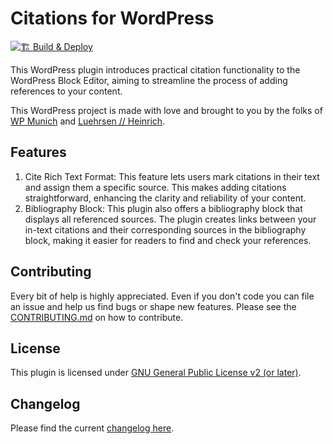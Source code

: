 # Citations for WordPress

[![🏗 Build & Deploy](../../actions/workflows/main.yml/badge.svg)](../../actions/workflows/main.yml)

This WordPress plugin introduces practical citation functionality to the WordPress Block Editor, aiming to streamline the process of adding references to your content.

This WordPress project is made with love and brought to you by the folks of [WP Munich](http://www.wp-munich.com) and [Luehrsen // Heinrich](http://www.luehrsen-heinrich.de).

## Features

1.  Cite Rich Text Format: This feature lets users mark citations in their text and assign them a specific source. This makes adding citations straightforward, enhancing the clarity and reliability of your content.
2.  Bibliography Block: This plugin also offers a bibliography block that displays all referenced sources. The plugin creates links between your in-text citations and their corresponding sources in the bibliography block, making it easier for readers to find and check your references.

## Contributing

Every bit of help is highly appreciated. Even if you don't code you can file an issue and help us find bugs or shape new features. Please see the [CONTRIBUTING.md](./CONTRIBUTING.md) on how to contribute.

## License

This plugin is licensed under [GNU General Public License v2 (or later)](./LICENSE.md).

## Changelog

Please find the current [changelog here](./../../releases).
